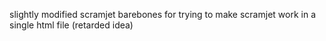 slightly modified scramjet barebones for trying to make scramjet work in a single html file (retarded idea) 

